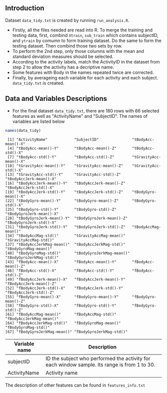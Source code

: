 Introduction
------------------------------
Dataset `data_tidy.txt` is created by running `run_analysis.R`.

* Firstly, all the files needed are read into R. To merge the training and testing data, first, combind `Xtrain`, `sub_train` which contains subjectID, and `ytrain` by comumn to form training dataset. Do the same to form the testing dataset. Then combind those two sets by row. 
* To perform the 2nd step, only those columns with the mean and standard deviation measures should be selected. 
* According to the activity labels, match the ActivityID in the dataset from step 2 to allow the activity has a decriptive name.
* Some features with Body in the names repeated twice are corrected.
* Finally, by averageing each variable for each activity and each subject. `data_tidy.txt` is created.

Data and Variables Descriptions
------------------------------
* For the final dataset `data_tidy.txt`, there are 180 rows with 66 selected features as well as "ActivityName" and "SubjectID".
  The names of variables are listed below
  
```r
names(data_tidy)
```

```
 [1] "ActivityName"            "SubjectID"               "tBodyAcc-mean()-X"      
 [4] "tBodyAcc-mean()-Y"       "tBodyAcc-mean()-Z"       "tBodyAcc-std()-X"       
 [7] "tBodyAcc-std()-Y"        "tBodyAcc-std()-Z"        "tGravityAcc-mean()-X"   
[10] "tGravityAcc-mean()-Y"    "tGravityAcc-mean()-Z"    "tGravityAcc-std()-X"    
[13] "tGravityAcc-std()-Y"     "tGravityAcc-std()-Z"     "tBodyAccJerk-mean()-X"  
[16] "tBodyAccJerk-mean()-Y"   "tBodyAccJerk-mean()-Z"   "tBodyAccJerk-std()-X"   
[19] "tBodyAccJerk-std()-Y"    "tBodyAccJerk-std()-Z"    "tBodyGyro-mean()-X"     
[22] "tBodyGyro-mean()-Y"      "tBodyGyro-mean()-Z"      "tBodyGyro-std()-X"      
[25] "tBodyGyro-std()-Y"       "tBodyGyro-std()-Z"       "tBodyGyroJerk-mean()-X" 
[28] "tBodyGyroJerk-mean()-Y"  "tBodyGyroJerk-mean()-Z"  "tBodyGyroJerk-std()-X"  
[31] "tBodyGyroJerk-std()-Y"   "tBodyGyroJerk-std()-Z"   "tBodyAccMag-mean()"     
[34] "tBodyAccMag-std()"       "tGravityAccMag-mean()"   "tGravityAccMag-std()"   
[37] "tBodyAccJerkMag-mean()"  "tBodyAccJerkMag-std()"   "tBodyGyroMag-mean()"    
[40] "tBodyGyroMag-std()"      "tBodyGyroJerkMag-mean()" "tBodyGyroJerkMag-std()" 
[43] "fBodyAcc-mean()-X"       "fBodyAcc-mean()-Y"       "fBodyAcc-mean()-Z"      
[46] "fBodyAcc-std()-X"        "fBodyAcc-std()-Y"        "fBodyAcc-std()-Z"       
[49] "fBodyAccJerk-mean()-X"   "fBodyAccJerk-mean()-Y"   "fBodyAccJerk-mean()-Z"  
[52] "fBodyAccJerk-std()-X"    "fBodyAccJerk-std()-Y"    "fBodyAccJerk-std()-Z"   
[55] "fBodyGyro-mean()-X"      "fBodyGyro-mean()-Y"      "fBodyGyro-mean()-Z"     
[58] "fBodyGyro-std()-X"       "fBodyGyro-std()-Y"       "fBodyGyro-std()-Z"      
[61] "fBodyAccMag-mean()"      "fBodyAccMag-std()"       "fBodyAccJerkMag-mean()" 
[64] "fBodyAccJerkMag-std()"   "fBodyGyroMag-mean()"     "fBodyGyroMag-std()"     
[67] "fBodyGyroJerkMag-mean()" "fBodyGyroJerkMag-std()" 
```
Variable name    | Description
-----------------|------------
subjectID         | ID the subject who performed the activity for each window sample. Its range is from 1 to 30.
ActivityName      | Activity name

The description of other features can be found in `features_info.txt`
